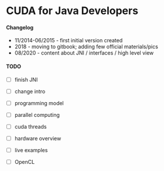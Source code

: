 # CUDA for Java Developers

#### Changelog

* 11/2014-06/2015 - first initial version created 
* 2018 - moving to gitbook; adding few official materials/pics 
* 08/2020 - content about JNI / interfaces / high level view 





#### TODO

* [ ] finish JNI
* [ ] change  intro 
* [ ] programming model
* [ ] parallel computing
* [ ] cuda threads
* [ ] hardware overview
* [ ] live examples
* [ ] OpenCL









